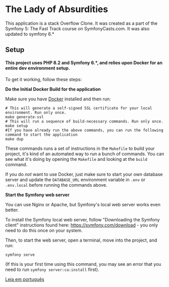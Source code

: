 # The Lady of Absurdities

This application is a stack Overflow Clone. 
It was created as a part of the Symfony 5: The Fast Track course on SymfonyCasts.com.
It was also updated to symfony 6.* 

## Setup
#### This project uses PHP 8.2 and Symfony 6.*, and relies upon Docker for an entire dev environment setup.
To get it working, follow these steps:

**Do the Initial Docker Build for the application**

Make sure you have [Docker](https://docs.docker.com/get-docker/) installed
and then run:

```
# This will generate a self-signed SSL certificate for your local environment. Run only once.
make generate-ssl
# This will run a sequence of build-necessary commands. Run only once.
make setup
#If you have already run the above commands, you can run the following command to start the application
make dup
```

These commands runs a set of instructions in the `Makefile` to build your project,
it's kind of an automated way to run a bunch of commands. You can see what it's
doing by opening the `Makefile` and looking at the `build` command.

If you do *not* want to use Docker, just make sure to start your own
database server and update the `DATABASE_URL` environment variable in
`.env` or `.env.local` before running the commands above.

**Start the Symfony web server**

You can use Nginx or Apache, but Symfony's local web server
works even better.

To install the Symfony local web server, follow
"Downloading the Symfony client" instructions found
here: https://symfony.com/download - you only need to do this
once on your system.

Then, to start the web server, open a terminal, move into the
project, and run:

```
symfony serve
```

(If this is your first time using this command, you may see an
error that you need to run `symfony server:ca:install` first).

[Leia em português](README_PT.md)

